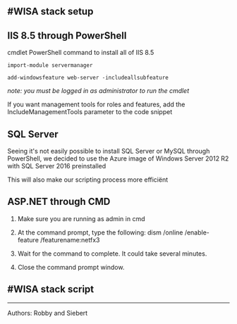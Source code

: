#WISA stack setup
------

IIS 8.5 through PowerShell
----------

cmdlet PowerShell command to install all of IIS 8.5

	import-module servermanager

	add-windowsfeature web-server -includeallsubfeature

*note: you must be logged in as administrator to run the cmdlet*

If you want management tools for roles and features, add the IncludeManagementTools parameter to the code snippet

SQL Server
----------
Seeing it's not easily possible to install SQL Server or MySQL through PowerShell, we decided to use the Azure image of Windows Server 2012 R2 with SQL Server 2016 preinstalled

This will also make our scripting process more efficiënt

ASP.NET through CMD
----------
1. Make sure you are running as admin in cmd

1. At the command prompt, type the following: dism /online /enable-feature /featurename:netfx3

1. Wait for the command to complete. It could take several minutes.

1. Close the command prompt window.

#WISA stack script
------




----
Authors: Robby and Siebert
